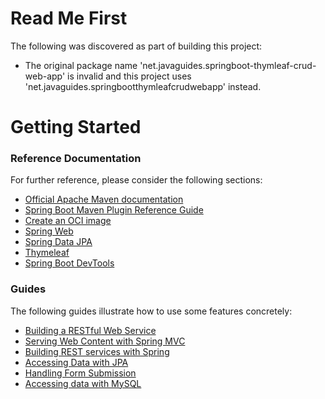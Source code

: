 # Read Me First
The following was discovered as part of building this project:

* The original package name 'net.javaguides.springboot-thymleaf-crud-web-app' is invalid and this project uses 'net.javaguides.springbootthymleafcrudwebapp' instead.

# Getting Started

### Reference Documentation
For further reference, please consider the following sections:

* [Official Apache Maven documentation](https://maven.apache.org/guides/index.html)
* [Spring Boot Maven Plugin Reference Guide](https://docs.spring.io/spring-boot/docs/3.0.10-SNAPSHOT/maven-plugin/reference/html/)
* [Create an OCI image](https://docs.spring.io/spring-boot/docs/3.0.10-SNAPSHOT/maven-plugin/reference/html/#build-image)
* [Spring Web](https://docs.spring.io/spring-boot/docs/3.0.10-SNAPSHOT/reference/htmlsingle/#web)
* [Spring Data JPA](https://docs.spring.io/spring-boot/docs/3.0.10-SNAPSHOT/reference/htmlsingle/#data.sql.jpa-and-spring-data)
* [Thymeleaf](https://docs.spring.io/spring-boot/docs/3.0.10-SNAPSHOT/reference/htmlsingle/#web.servlet.spring-mvc.template-engines)
* [Spring Boot DevTools](https://docs.spring.io/spring-boot/docs/3.0.10-SNAPSHOT/reference/htmlsingle/#using.devtools)

### Guides
The following guides illustrate how to use some features concretely:

* [Building a RESTful Web Service](https://spring.io/guides/gs/rest-service/)
* [Serving Web Content with Spring MVC](https://spring.io/guides/gs/serving-web-content/)
* [Building REST services with Spring](https://spring.io/guides/tutorials/rest/)
* [Accessing Data with JPA](https://spring.io/guides/gs/accessing-data-jpa/)
* [Handling Form Submission](https://spring.io/guides/gs/handling-form-submission/)
* [Accessing data with MySQL](https://spring.io/guides/gs/accessing-data-mysql/)


